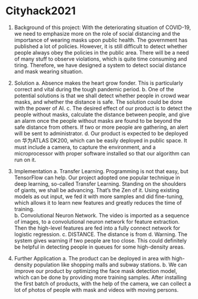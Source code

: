 # Cityhack2021

1.	Background of this project: 
With the deteriorating situation of COVID-19, we need to emphasize more on the role of social distancing and the importance of wearing masks upon public health. The government has published a lot of policies. However, it is still difficult to detect whether people always obey the policies in the public area. There will be a need of many stuff to observe violations, which is quite time consuming and tiring. Therefore, we have designed a system to detect social distance and mask wearing situation.

2.	Solution 
a.	Absence makes the heart grow fonder. This is particularly correct and vital during the tough pandemic period. 
b.	One of the potential solutions is that we shall detect whether people in crowd wear masks, and whether the distance is safe. The solution could be done with the power of AI. 
c.  The desired effect of our product is to detect the people without masks, calculate the distance between people, and give an alarm once the people without masks are found to be beyond the safe distance from others. If two or more people are gathering, an alert will be sent to administrator.
d.  Our product is expected to be deployed on 华为ATLAS DK200, which can be easily deployed in public space. It must include a camera, to capture the environment, and a microprocessor with proper software installed so that our algorithm can run on it.

3.	Implementation
a.	Transfer Learning. Programming is not that easy, but TensorFlow can help. Our project adopted one popular technique in deep learning, so-called Transfer Learning. Standing on the shoulders of giants, we shall be advancing. That’s the Zen of it. Using existing models as out input, we fed it with more samples and did fine-tuning, which allows it to learn new features and greatly reduces the time of training.  
b.	Convolutional Neuron Network. The video is imported as a sequence of images, to a convolutional neuron network for feature extraction. Then the high-level features are fed into a fully connect network for logistic regression. 
c.	DISTANCE. The distance is from 
d.	Warning. The system gives warning if two people are too close. This could definitely be helpful in detecting people in queues for some high-density areas.

6.	Further Application 
a.	The product can be deployed in area with high-density population like shopping malls and subway stations. 
b.	We can improve our product by optimizing the face mask detection model, which can be done by providing more training samples. After installing the first batch of products, with the help of the camera, we can collect a lot of photos of people with mask and videos with moving persons.  
